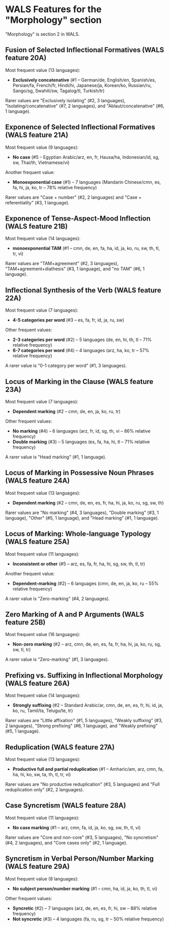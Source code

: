 # WALS Features for the "Morphology" section

"Morphology" is section 2 in WALS.

## Fusion of Selected Inflectional Formatives (WALS feature 20A)

Most frequent value (13 languages):

* **Exclusively concatenative** (#1 – German/de, English/en, Spanish/es, Persian/fa, French/fr, Hindi/hi, Japanese/ja, Korean/ko, Russian/ru, Sango/sg, Swahili/sw, Tagalog/tl, Turkish/tr)

Rarer values are "Exclusively isolating" (#2, 3 languages), "Isolating/concatenative" (#7, 2 languages), and "Ablaut/concatenative" (#6, 1 language).

## Exponence of Selected Inflectional Formatives (WALS feature 21A)

Most frequent value (9 languages):

* **No case** (#5 – Egyptian Arabic/arz, en, fr, Hausa/ha, Indonesian/id, sg, sw, Thai/th, Vietnamese/vi)

Another frequent value:

* **Monoexponential case** (#1) – 7 languages (Mandarin Chinese/cmn, es, fa, hi, ja, ko, tr – 78% relative frequency)

Rarer values are "Case + number" (#2, 2 languages) and "Case + referentiality" (#3, 1 language).

## Exponence of Tense-Aspect-Mood Inflection (WALS feature 21B)

Most frequent value (14 languages):

* **monoexponential TAM** (#1 – cmn, de, en, fa, ha, id, ja, ko, ru, sw, th, tl, tr, vi)

Rarer values are "TAM+agreement" (#2, 3 languages), "TAM+agreement+diathesis" (#3, 1 language), and "no TAM" (#6, 1 language).

## Inflectional Synthesis of the Verb (WALS feature 22A)

Most frequent value (7 languages):

* **4-5 categories per word** (#3 – es, fa, fr, id, ja, ru, sw)

Other frequent values:

* **2-3 categories per word** (#2) – 5 languages (de, en, hi, th, tl – 71% relative frequency)
* **6-7 categories per word** (#4) – 4 languages (arz, ha, ko, tr – 57% relative frequency)

A rarer value is "0-1 category per word" (#1, 3 languages).

## Locus of Marking in the Clause (WALS feature 23A)

Most frequent value (7 languages):

* **Dependent marking** (#2 – cmn, de, en, ja, ko, ru, tr)

Other frequent values:

* **No marking** (#4) – 6 languages (arz, fr, id, sg, th, vi – 86% relative frequency)
* **Double marking** (#3) – 5 languages (es, fa, ha, hi, tl – 71% relative frequency)

A rarer value is "Head marking" (#1, 1 language).

## Locus of Marking in Possessive Noun Phrases (WALS feature 24A)

Most frequent value (13 languages):

* **Dependent marking** (#2 – cmn, de, en, es, fr, ha, hi, ja, ko, ru, sg, sw, th)

Rarer values are "No marking" (#4, 3 languages), "Double marking" (#3, 1 language), "Other" (#5, 1 language), and "Head marking" (#1, 1 language).

## Locus of Marking: Whole-language Typology (WALS feature 25A)

Most frequent value (11 languages):

* **Inconsistent or other** (#5 – arz, es, fa, fr, ha, hi, sg, sw, th, tl, tr)

Another frequent value:

* **Dependent-marking** (#2) – 6 languages (cmn, de, en, ja, ko, ru – 55% relative frequency)

A rarer value is "Zero-marking" (#4, 2 languages).

## Zero Marking of A and P Arguments (WALS feature 25B)

Most frequent value (16 languages):

* **Non-zero marking** (#2 – arz, cmn, de, en, es, fa, fr, ha, hi, ja, ko, ru, sg, sw, tl, tr)

A rarer value is "Zero-marking" (#1, 3 languages).

## Prefixing vs. Suffixing in Inflectional Morphology (WALS feature 26A)

Most frequent value (14 languages):

* **Strongly suffixing** (#2 – Standard Arabic/ar, cmn, de, en, es, fr, hi, id, ja, ko, ru, Tamil/ta, Telugu/te, tr)

Rarer values are "Little affixation" (#1, 5 languages), "Weakly suffixing" (#3, 2 languages), "Strong prefixing" (#6, 1 language), and "Weakly prefixing" (#5, 1 language).

## Reduplication (WALS feature 27A)

Most frequent value (13 languages):

* **Productive full and partial reduplication** (#1 – Amharic/am, arz, cmn, fa, ha, hi, ko, sw, ta, th, tl, tr, vi)

Rarer values are "No productive reduplication" (#3, 5 languages) and "Full reduplication only" (#2, 2 languages).

## Case Syncretism (WALS feature 28A)

Most frequent value (11 languages):

* **No case marking** (#1 – arz, cmn, fa, id, ja, ko, sg, sw, th, tl, vi)

Rarer values are "Core and non-core" (#3, 5 languages), "No syncretism" (#4, 2 languages), and "Core cases only" (#2, 1 language).

## Syncretism in Verbal Person/Number Marking (WALS feature 29A)

Most frequent value (8 languages):

* **No subject person/number marking** (#1 – cmn, ha, id, ja, ko, th, tl, vi)

Other frequent values:

* **Syncretic** (#2) – 7 languages (arz, de, en, es, fr, hi, sw – 88% relative frequency)
* **Not syncretic** (#3) – 4 languages (fa, ru, sg, tr – 50% relative frequency)
